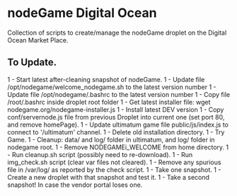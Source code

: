 # nodeGame Digital Ocean

Collection of scripts to create/manage the nodeGame droplet on the
Digital Ocean Market Place.

## To Update.

1 - Start latest after-cleaning snapshot of nodeGame.
1 - Update file /opt/nodegame/welcome\_nodegame.sh to the latest version number
1 - Update file /opt/nodegame/.bashrc to the latest version number
1 - Copy file /root/.bashrc inside droplet root folder
1 - Get latest installer file: wget nodegame.org/nodegame-installer.js
1 - Install latest DEV version
1 - Copy conf/servernode.js file from previous Droplet into current
one (set port 80, and remove homePage).
1 - Update ultimatum game file public/js/index.js to connect to
'/ultimatum' channel.
1 - Delete old installation directory.
1 - Try Game.
1 - Cleanup: data/ and log/ folder in ultimatum, and log/ folder in
nodegame root.
1 - Remove NODEGAMEi\_WELCOME from home directory.
1 - Run cleanup.sh script (possibly need to re-download).
1 - Run img\_check.sh script (clear var files not cleared).
1 - Remove any spurious file in /var/log/ as reported by the check script.
1 - Take one snapshot. 
1 - Create a new droplet with that snapshot and test it.
1 - Take a second snapshot! In case the vendor portal loses one.
